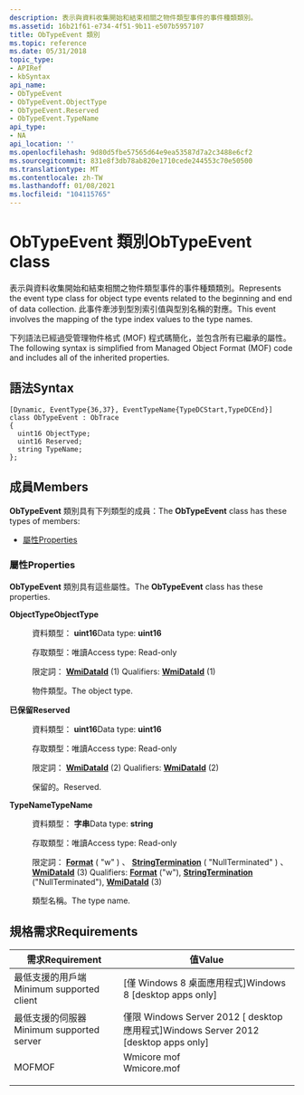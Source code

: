 ```yaml
---
description: 表示與資料收集開始和結束相關之物件類型事件的事件種類類別。
ms.assetid: 16b21f61-e734-4f51-9b11-e507b5957107
title: ObTypeEvent 類別
ms.topic: reference
ms.date: 05/31/2018
topic_type:
- APIRef
- kbSyntax
api_name:
- ObTypeEvent
- ObTypeEvent.ObjectType
- ObTypeEvent.Reserved
- ObTypeEvent.TypeName
api_type:
- NA
api_location: ''
ms.openlocfilehash: 9d80d5fbe57565d64e9ea53587d7a2c3488e6cf2
ms.sourcegitcommit: 831e8f3db78ab820e1710cede244553c70e50500
ms.translationtype: MT
ms.contentlocale: zh-TW
ms.lasthandoff: 01/08/2021
ms.locfileid: "104115765"
---
```

# <a name="obtypeevent-class"></a><span data-ttu-id="e0f8a-103">ObTypeEvent 類別</span><span class="sxs-lookup"><span data-stu-id="e0f8a-103">ObTypeEvent class</span></span>

<span data-ttu-id="e0f8a-104">表示與資料收集開始和結束相關之物件類型事件的事件種類類別。</span><span class="sxs-lookup"><span data-stu-id="e0f8a-104">Represents the event type class for object type events related to the beginning and end of data collection.</span></span> <span data-ttu-id="e0f8a-105">此事件牽涉到型別索引值與型別名稱的對應。</span><span class="sxs-lookup"><span data-stu-id="e0f8a-105">This event involves the mapping of the type index values to the type names.</span></span>

<span data-ttu-id="e0f8a-106">下列語法已經過受管理物件格式 (MOF) 程式碼簡化，並包含所有已繼承的屬性。</span><span class="sxs-lookup"><span data-stu-id="e0f8a-106">The following syntax is simplified from Managed Object Format (MOF) code and includes all of the inherited properties.</span></span>

## <a name="syntax"></a><span data-ttu-id="e0f8a-107">語法</span><span class="sxs-lookup"><span data-stu-id="e0f8a-107">Syntax</span></span>

``` syntax
[Dynamic, EventType{36,37}, EventTypeName{TypeDCStart,TypeDCEnd}]
class ObTypeEvent : ObTrace
{
  uint16 ObjectType;
  uint16 Reserved;
  string TypeName;
};
```

## <a name="members"></a><span data-ttu-id="e0f8a-108">成員</span><span class="sxs-lookup"><span data-stu-id="e0f8a-108">Members</span></span>

<span data-ttu-id="e0f8a-109">**ObTypeEvent** 類別具有下列類型的成員：</span><span class="sxs-lookup"><span data-stu-id="e0f8a-109">The **ObTypeEvent** class has these types of members:</span></span>

-   [<span data-ttu-id="e0f8a-110">屬性</span><span class="sxs-lookup"><span data-stu-id="e0f8a-110">Properties</span></span>](#properties)

### <a name="properties"></a><span data-ttu-id="e0f8a-111">屬性</span><span class="sxs-lookup"><span data-stu-id="e0f8a-111">Properties</span></span>

<span data-ttu-id="e0f8a-112">**ObTypeEvent** 類別具有這些屬性。</span><span class="sxs-lookup"><span data-stu-id="e0f8a-112">The **ObTypeEvent** class has these properties.</span></span>

<dl> <dt>

<span data-ttu-id="e0f8a-113">**ObjectType**</span><span class="sxs-lookup"><span data-stu-id="e0f8a-113">**ObjectType**</span></span>
</dt> <dd> <dl> <dt>

<span data-ttu-id="e0f8a-114">資料類型： **uint16**</span><span class="sxs-lookup"><span data-stu-id="e0f8a-114">Data type: **uint16**</span></span>
</dt> <dt>

<span data-ttu-id="e0f8a-115">存取類型：唯讀</span><span class="sxs-lookup"><span data-stu-id="e0f8a-115">Access type: Read-only</span></span>
</dt> <dt>

<span data-ttu-id="e0f8a-116">限定詞： [**WmiDataId**](event-tracing-mof-qualifiers.md) (1) </span><span class="sxs-lookup"><span data-stu-id="e0f8a-116">Qualifiers: [**WmiDataId**](event-tracing-mof-qualifiers.md) (1)</span></span>
</dt> </dl>

<span data-ttu-id="e0f8a-117">物件類型。</span><span class="sxs-lookup"><span data-stu-id="e0f8a-117">The object type.</span></span>

</dd> <dt>

<span data-ttu-id="e0f8a-118">**已保留**</span><span class="sxs-lookup"><span data-stu-id="e0f8a-118">**Reserved**</span></span>
</dt> <dd> <dl> <dt>

<span data-ttu-id="e0f8a-119">資料類型： **uint16**</span><span class="sxs-lookup"><span data-stu-id="e0f8a-119">Data type: **uint16**</span></span>
</dt> <dt>

<span data-ttu-id="e0f8a-120">存取類型：唯讀</span><span class="sxs-lookup"><span data-stu-id="e0f8a-120">Access type: Read-only</span></span>
</dt> <dt>

<span data-ttu-id="e0f8a-121">限定詞： [**WmiDataId**](event-tracing-mof-qualifiers.md) (2) </span><span class="sxs-lookup"><span data-stu-id="e0f8a-121">Qualifiers: [**WmiDataId**](event-tracing-mof-qualifiers.md) (2)</span></span>
</dt> </dl>

<span data-ttu-id="e0f8a-122">保留的。</span><span class="sxs-lookup"><span data-stu-id="e0f8a-122">Reserved.</span></span>

</dd> <dt>

<span data-ttu-id="e0f8a-123">**TypeName**</span><span class="sxs-lookup"><span data-stu-id="e0f8a-123">**TypeName**</span></span>
</dt> <dd> <dl> <dt>

<span data-ttu-id="e0f8a-124">資料類型： **字串**</span><span class="sxs-lookup"><span data-stu-id="e0f8a-124">Data type: **string**</span></span>
</dt> <dt>

<span data-ttu-id="e0f8a-125">存取類型：唯讀</span><span class="sxs-lookup"><span data-stu-id="e0f8a-125">Access type: Read-only</span></span>
</dt> <dt>

<span data-ttu-id="e0f8a-126">限定詞： [**Format**](event-tracing-mof-qualifiers.md) ( "w" ) 、 [**StringTermination**](event-tracing-mof-qualifiers.md) ( "NullTerminated" ) 、 [**WmiDataId**](event-tracing-mof-qualifiers.md) (3) </span><span class="sxs-lookup"><span data-stu-id="e0f8a-126">Qualifiers: [**Format**](event-tracing-mof-qualifiers.md) ("w"), [**StringTermination**](event-tracing-mof-qualifiers.md) ("NullTerminated"), [**WmiDataId**](event-tracing-mof-qualifiers.md) (3)</span></span>
</dt> </dl>

<span data-ttu-id="e0f8a-127">類型名稱。</span><span class="sxs-lookup"><span data-stu-id="e0f8a-127">The type name.</span></span>

</dd> </dl>

## <a name="requirements"></a><span data-ttu-id="e0f8a-128">規格需求</span><span class="sxs-lookup"><span data-stu-id="e0f8a-128">Requirements</span></span>



| <span data-ttu-id="e0f8a-129">需求</span><span class="sxs-lookup"><span data-stu-id="e0f8a-129">Requirement</span></span> | <span data-ttu-id="e0f8a-130">值</span><span class="sxs-lookup"><span data-stu-id="e0f8a-130">Value</span></span> |
|-------------------------------------|----------------------------------------------------------------------------------------|
| <span data-ttu-id="e0f8a-131">最低支援的用戶端</span><span class="sxs-lookup"><span data-stu-id="e0f8a-131">Minimum supported client</span></span><br/> | <span data-ttu-id="e0f8a-132">\[僅 Windows 8 桌面應用程式\]</span><span class="sxs-lookup"><span data-stu-id="e0f8a-132">Windows 8 \[desktop apps only\]</span></span><br/>                                             |
| <span data-ttu-id="e0f8a-133">最低支援的伺服器</span><span class="sxs-lookup"><span data-stu-id="e0f8a-133">Minimum supported server</span></span><br/> | <span data-ttu-id="e0f8a-134">僅限 Windows Server 2012 \[ desktop 應用程式\]</span><span class="sxs-lookup"><span data-stu-id="e0f8a-134">Windows Server 2012 \[desktop apps only\]</span></span><br/>                                   |
| <span data-ttu-id="e0f8a-135">MOF</span><span class="sxs-lookup"><span data-stu-id="e0f8a-135">MOF</span></span><br/>                      | <dl> <span data-ttu-id="e0f8a-136"><dt>Wmicore mof</dt></span><span class="sxs-lookup"><span data-stu-id="e0f8a-136"><dt>Wmicore.mof</dt></span></span> </dl> |



 

 




